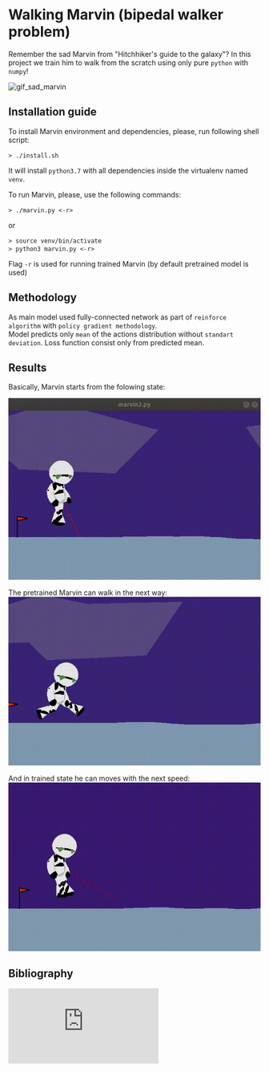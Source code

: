 # Walking Marvin (bipedal walker problem)
Remember the sad Marvin from "Hitchhiker's guide to the galaxy"? In this project we train him to walk from the scratch using only pure `python` with `numpy`!

![gif_sad_marvin](https://media.giphy.com/media/SFkjp1R8iRIWc/giphy.gif)

##  Installation guide
To install Marvin environment and dependencies, please, run following shell script:
```shell
> ./install.sh
```
It will install `python3.7` with all dependencies inside the virtualenv named `venv`.

To run Marvin, please, use the following commands:
```shell
> ./marvin.py <-r>
```
or
```shell
> source venv/bin/activate
> python3 marvin.py <-r>
```
Flag `-r` is used for running trained Marvin (by default pretrained model is used)

## Methodology
As main model used fully-connected network as part of `reinforce algorithm` with `policy gradient methodology`.<br>
Model predicts only `mean` of the actions distribution without `standart deviation`. Loss function consist only from predicted mean.

## Results
Basically, Marvin starts from the folowing state:

![gif_marvin1](gifs/marvin1.gif)

The pretrained Marvin can walk in the next way:
![gif_marvin1](gifs/marvin2.gif)

And in trained state he can moves with the next speed:
![gif_marvin1](gifs/marvin3.gif)

## Bibliography
![Policy gradient methodology](https://papers.nips.cc/paper/1999/file/464d828b85b0bed98e80ade0a5c43b0f-Paper.pdf)
